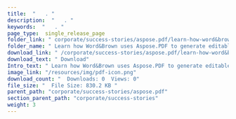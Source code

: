 ```yaml
---
title:  "   . " 
description:  "   . " 
keywords:  "   . " 
page_type:  single_release_page
folder_link: " corporate/success-stories/aspose.pdf/learn-how-word&brown-uses-aspose.pdf-to-generate-editable-powerpoint-files/"
folder_name: " Learn how Word&Brown uses Aspose.PDF to generate editable PowerPoint files"
download_link: " /corporate/success-stories/aspose.pdf/learn-how-word&brown-uses-aspose.pdf-to-generate-editable-powerpoint-files/c4c597ebc0b44bd39602499e1e7960ed"
download_text: " Download"
Intro_text: " Learn how Word&Brown uses Aspose.PDF to generate editable PowerPoint files"
image_link: "/resources/img/pdf-icon.png"
download_count: "  Downloads: 0  Views: 0"
file_size: "  File Size: 830.2 KB "
parent_path: "corporate/success-stories/aspose.pdf"
section_parent_path: "corporate/success-stories"
weight: 3 
---
```




